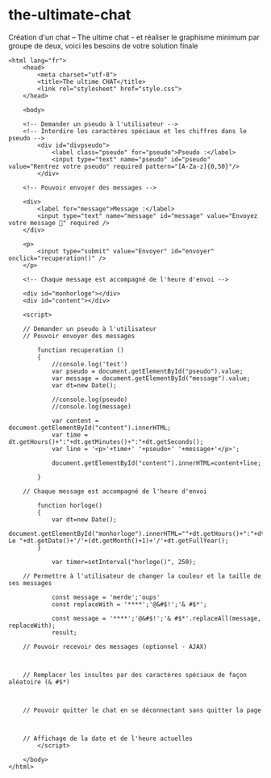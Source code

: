 # the-ultimate-chat
Création d'un chat – The ultime chat - et réaliser le graphisme minimum par groupe de deux, voici les besoins de votre solution finale

<!DOCTYPE html>
    <html lang="fr">
        <head>
            <meta charset="utf-8">
            <title>The ultime CHAT</title>
            <link rel="stylesheet" href="style.css">
        </head>

        <body>

        <!-- Demander un pseudo à l'utilisateur --> 
        <!-- Interdire les caractères spéciaux et les chiffres dans le pseudo -->
            <div id="divpseudo">
                <label class="pseudo" for="pseudo">Pseudo :</label> 
                <input type="text" name="pseudo" id="pseudo" value="Rentrez votre pseudo" required pattern="[A-Za-z]{0,50}"/> 
            </div>

        <!-- Pouvoir envoyer des messages --> 
    
        <div>
            <label for="message">Message :</label> 
            <input type="text" name="message" id="message" value="Envoyez votre message 👋" required />
        </div>

        <p>
            <input type="submit" value="Envoyer" id="envoyer" onclick="recuperation()" />
        </p>

        <!-- Chaque message est accompagné de l'heure d'envoi -->
        
        <div id="monhorloge"></div>
        <div id="content"></div>

        <script>

        // Demander un pseudo à l'utilisateur
        // Pouvoir envoyer des messages 

            function recuperation ()
            {
                //console.log('test')
                var pseudo = document.getElementById("pseudo").value;
                var message = document.getElementById("message").value;
                var dt=new Date();

                //console.log(pseudo)
                //console.log(message)

                var content = document.getElementById("content").innerHTML;
                var time = dt.getHours()+":"+dt.getMinutes()+":"+dt.getSeconds();
                var line = '<p>'+time+' '+pseudo+' '+message+'</p>';

                document.getElementById("content").innerHTML=content+line;

            }

        // Chaque message est accompagné de l'heure d'envoi

            function horloge() 
            {
                var dt=new Date();
                document.getElementById("monhorloge").innerHTML=""+dt.getHours()+":"+dt.getMinutes()+":"+dt.getSeconds()+" Le "+dt.getDate()+'/'+(dt.getMonth()+1)+'/'+dt.getFullYear();
            }

                var timer=setInterval("horloge()", 250);
        
        // Permettre à l'utilisateur de changer la couleur et la taille de ses messages

                const message = 'merde';'oups'
                const replaceWith = '****';'@&#$!';'& #$*';

                const message = '****';'@&#$!';'& #$*'.replaceAll(message, replaceWith);
                result;

        // Pouvoir recevoir des messages (optionnel - AJAX) 

 

        // Remplacer les insultes par des caractères spéciaux de façon aléatoire (& #$*) 

 

        // Pouvoir quitter le chat en se déconnectant sans quitter la page

 

        // Affichage de la date et de l'heure actuelles 
            </script>

        </body>
    </html> 
